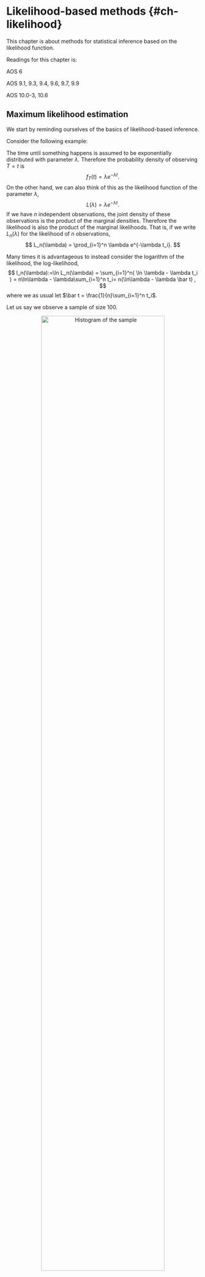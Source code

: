 # Likelihood-based methods {#ch-likelihood}

This chapter is about methods for statistical inference based on the likelihood function.

Readings for this chapter is:

AOS 6

AOS 9.1, 9.3, 9.4, 9.6, 9.7, 9.9

AOS 10.0-3, 10.6


## Maximum likelihood estimation

We start by reminding ourselves of the basics of likelihood-based inference.

Consider the following example:

The time until something happens is assumed to be exponentially distributed with parameter $\lambda$. Therefore the probability density of observing $T=t$ is
$$
f_T(t) = \lambda e^{-\lambda t}.
$$
On the other hand, we can also think of this as the likelihood function of the parameter $\lambda$,
$$
L(\lambda) = \lambda e^{-\lambda t}.
$$
If we have $n$ independent observations, the joint density of these observations is the product of the marginal densities. Therefore the likelihood is also the product of the marginal likelihoods. That is, if we write $L_n(\lambda)$ for the likelihood of $n$ observations,
$$
L_n(\lambda) = \prod_{i=1}^n \lambda e^{-\lambda t_i}.
$$

Many times it is advantageous to instead consider the logarithm of the likelihood, the log-likelihood,
$$
l_n(\lambda):=\ln L_n(\lambda) = \sum_{i=1}^n( \ln \lambda - \lambda t_i  ) = n\ln\lambda - \lambda\sum_{i=1}^n t_i= n(\ln\lambda - \lambda \bar t) ,
$$
where we as usual let $\bar t = \frac{1}{n}\sum_{i=1}^n t_i$.

Let us say we observe a sample of size 100.
<div class="figure" style="text-align: center">
<img src="01-likelihood_files/figure-html/exp-boxplot-1.png" alt="Histogram of the sample" width="80%" />
<p class="caption">(\#fig:exp-boxplot)Histogram of the sample</p>
</div>

We define a function in R that calculates the log-likelihood of a singe observation

```r
logL <- function(t,lambda){
  log(lambda) - lambda * t
}
```
Since the sample will not change, let us create the log-likelihood function of this particular sample:

```r
logLn <- Vectorize(function(lambda){sum(logL(t, lambda))},
                   "lambda")
```

Then we may calculate the log-likelihood of, for example, $\lambda = 0.1$,

```r
logLn(0.1)
```

```
## [1] -316.1482
```
<p>In fact, let us plot the log-likelihood for a range of $\lambda$-values.</p>
<div class="figure" style="text-align: center">
<img src="01-likelihood_files/figure-html/log-likelihood-1.png" alt="Log likelihood of the sample" width="80%" />
<p class="caption">(\#fig:log-likelihood)Log likelihood of the sample</p>
</div>

<p>We can find the maximum likelihood estimate as the $\lambda$ that maximizes the likelihood (or log likelihood). That is:</p>
\BeginKnitrBlock{note}<div class="note">$$
\hat\lambda = \operatorname*{argmax}_\lambda L_n(\lambda) = \operatorname*{argmax}_\lambda l_n(\lambda).
$$</div>\EndKnitrBlock{note}
Since the likelihood is simple, we can find $\hat \lambda$ directly:
$$
\partial_\lambda l_n(\lambda)\Big|_{\lambda = \hat\lambda} = n\left(\frac{1}{\hat \lambda} - \bar t\right) = 0.
$$
With solution $\hat\lambda =1/ \bar t$. For this sample:

```r
lambdaHat <- 1/mean(t)
lambdaHat
```

```
## [1] 0.1164284
```
We may also find the estimate using numerical optimization.

```r
optimResult = optimize(logLn,c(0,10),maximum = TRUE)
optimResult$maximum
```

```
## [1] 0.1164486
```

## Hypothesis testing
In the previous section we saw how to estimate unknown parameters using maximum likelihood. While this is all well and good, we would like to also be able to test hypotheses regarding parameters. Consider Figure \@ref(fig:hypTestIllustration). 
<div class="figure" style="text-align: center">
<img src="01-likelihood_files/figure-html/hypTestIllustration-1.png" alt="Log likelihood of the sample" width="80%" />
<p class="caption">(\#fig:hypTestIllustration)Log likelihood of the sample</p>
</div>
There we have an estimate of $\theta$ which is $\hat\theta = 0.9$. We would like to test $H_0: \theta=\theta_0 = 1$ against $\theta \neq \theta_0$.

This should be based on how far away, in some sense, the maximum likelihood estimate is from $\theta_0$. Looking at the figure, we can see three different ways of measuring how close $\hat\theta$ and $\theta_0$ are from each other. One way would be to measure the vertical distance between the log-likelihood function in $\hat\theta$ and $\theta_0$. I.e.\ we would calculate:
$$
l(\hat\theta) - l(\theta_0).
$$
This is know as the likelihood ratio test.

Another option is to calculate the horizontal distance between $\hat\theta$ and $\theta_0$. I.e. to calculate the distance
$$
|\hat\theta - \theta_0|.
$$
This is know has the Wald test.

Lastly we know that $\partial_\theta l(\theta)|_{\theta=\hat\theta} = 0$. So we could calculate
$$
|\partial_\theta l(\theta)|_{\theta=\theta_0}|,
$$
and see how close it is to 0. This is known as the Score test. In the following sections we examine each test in detail.

## Likelihood ratio test

We are interested in testing the following hypotheses
$$
H_0:\theta \in \Theta_0\text{ vs. } H_1:\theta \in \Theta_0^\complement.
$$
<p>Here $\Theta_0$ is some set of parameter values. It could for example be that $\Theta_0 = (-\infty,\theta_0)$ or simply $\Theta_0 = \theta_0$.</p>
\BeginKnitrBlock{note}<div class="note">We define the likelihood ratio as
$$
\lambda_{\text{LR}} := 2(l(\hat\theta) - l(\hat\theta_0)),
$$</div>\EndKnitrBlock{note}
where
$$
l(\hat\theta_0) = \sup_{\theta\in\Theta_0}l(\theta)
$$
and
$$
l(\hat\theta) = \sup_{\theta\in\Theta}l(\theta).
$$
Since $l(\hat\theta)\geq l(\hat\theta_0)$, we have that $\lambda_{\text{LR}} \geq 0$ and data agrees well with $H_0$ if $\lambda_{\text{LR}}$ is small. Therefore the rejection region will be of the form $\lambda_{\text{LR}} > k$, where $k$ is determined to get the correct size of the test. We can not say more in general, the continuation depends on the particular problem and tends to become complicated for anything but simple models.

As before let us say that we have an iid sample from an exponential distribution and wish to test $H_0:~\lambda = \lambda_0$ against $H_1:~\lambda \neq \lambda_0$, with $\lambda_0=0.1$.
	
We have already seen that
$$
l(\lambda) = n(\ln \lambda - \lambda \bar t)
$$
<p>and that $\hat\lambda = 1/\bar t$. Therefore</p>
$$
l(\lambda) = n \left( \ln\lambda - \frac{\lambda}{\hat\lambda} \right).
$$
<p>Now, we can write $l(\hat\lambda) = n\left(\ln\hat\lambda - 1\right)$. The likelihood ratio is then:</p>
$$
\lambda_{\text{LR}} = 2(l(\hat\lambda) - l(\lambda_0)) = 2n\left( \ln\hat\lambda - 1 - \ln \lambda_0 + \frac{\lambda_0}{\hat\lambda}  \right) = 2n\left(\ln \frac{\hat\lambda}{\lambda_0} + \frac{\lambda_0-\hat\lambda}{\hat\lambda}\right).
$$
<p>Recall that we should reject $H_0$ if $\lambda_{\text{LR}}>k$, and that $k$ is set to get the correct size. But to do this we need to know the distribution of $\lambda_{\text{LR}}$ and looking at the formula above, this seems difficult. Instead we search for something which is equivalent to $\lambda_{\text{LR}}>k$, but with a known distribution. Towards this we plot $\lambda_{LR}(\hat\lambda)$:</p>
<div class="figure" style="text-align: center">
<img src="01-likelihood_files/figure-html/LR-testExp-1.png" alt="Illustration of the likelihood ratio" width="80%" />
<p class="caption">(\#fig:LR-testExp)Illustration of the likelihood ratio</p>
</div>
We see that $\lambda_{LR}$ is decreasing for $\hat\lambda < \lambda_0$ and increasing for $\hat\lambda > \lambda_0$ with minimum at $\hat\lambda = \lambda_0$. Therefore $\lambda_{LR}>k$ is equivalent to $\hat\lambda < k_L$ or $\hat\lambda > k_U$, for some choices of $k_L$ and $k_U$. These should be determined so that the test gets the correct size.

The size of the test is
\begin{align}
&1- P_{\lambda_0} \left(k_L< \hat\lambda < k_U \right) = 1- P_{\lambda_0} \left(k_L< \frac{1}{\bar t} < k_U \right) = 1-  P_{\lambda_0} \left(1/k_U< \bar t < 1/k_L \right)\\
=& 1-  P_{\lambda_0} \left(\tilde k_L< \sum_{i=1}^n T_i< \tilde k_U \right),
\end{align}
with $\tilde k_L := n/k_U$ and similarly for $\tilde k_U$. This probability can be calculated since we know that $\sum_{i=1}^n T_i \sim \Gamma(n,\lambda)$. If we let $\Gamma_{\alpha}(n,\lambda)$ be the $\alpha$-quantile of the gamma distribution, i.e.\ the number such that
$$
\alpha = P\left( \Gamma(n,\lambda )> \Gamma_\alpha(n,\lambda) \right),
$$
we see that the rejection region for a size $\alpha$ test is
$$
\left\{ T_i\mid \sum_{i=1}^n T_i > \Gamma_{\alpha/2}(n,\lambda_0) \text{ or } \sum_{i=1}^n T_i < \Gamma_{1-\alpha/2}(n,\lambda_0)  \right\}.
$$
or equivalently
$$
\left\{ \hat \lambda \mid \hat\lambda < \frac{n}{\Gamma_{\alpha/2}(n,\lambda_0)} \text{ or } \hat\lambda > \frac{n}{\Gamma_{1-\alpha/2}(n,\lambda_0)}  \right\}.
$$

Let us implement this:

```r
alpha <- 0.05
lambda0 <- 0.1
n <- 100

upperCriticalValue <- n / qgamma(alpha/2, shape = n, rate = lambda0)
lowerCriticalValue <- n / qgamma(1-alpha/2, shape = n, rate = lambda0)
upperCriticalValue
```

```
## [1] 0.1229045
```

```r
lowerCriticalValue
```

```
## [1] 0.08296762
```
In this case we had $\hat\lambda =$ 0.1164 and so we would not reject $\lambda \neq 0.1$.

Another option is to calculate the p-value. Recall that the p-value is the smallest level for which $H_0$ is rejected. That is, it is the $\alpha$ that solves $\Gamma_{1-\alpha/2}(n,\lambda_0) = n/\hat\lambda$. But, by definition
$$
\alpha = 2 P \left( \Gamma(n,\lambda_0) < \Gamma_{1-\alpha/2}) \right)
$$
and therefore the p-value is
$$
2P\left( \Gamma(n,\lambda_0) < \frac{n}{\hat\lambda} \right).
$$

```r
2* pgamma(n/lambdaHat, shape = n, rate = lambda0)  
```

```
## [1] 0.1471398
```
Again we see that we would not reject $H_0$ on the 5\%-level.

## Mathematical aside: Taylor expansion

We would like to approximate a function $f(x)$ by a polynomial $p(x)$ of degree $n$, around a point $x_0$. That is, if $x\approx x_0$ we would like $f(x)\approx p(x)$. How should we choose $p(x)$?

Let us write
$$
p(x) = c_0 + c_1(x-x_0) + c_2(x-x_0)^2 + \cdots + c_n(x-x_0)^n.
$$
To ensure that $f(x)\approx p(x)$ close to $x_0$, we first require that 
$$
f(x_0)=p(x_0)=c_0,
$$
so that we have found the first parameter. To make the approximation better, we further require that the first derivatives are the same at $x_0$,
$$
f'(x_0) = p'(x_0) = c_1 + 2c_2(x-x_0) + 3c_3(x-x_0)^2+\cdots + nc_n(x-x_0)^{n-1}|_{x=x_0} = c_1.
$$
Continuing, we want
$$
f''(x_0) = p''(x_0) = 2c_2 + 2\cdot 3c_3(x-x_0) + 3\cdot 4c_4(x-x_0)^2 + \cdot (n-1)nc_n(x-x_0)^{n-2}|_{x=x_0} = 2c_2,
$$
so that $c_2 = f''(x_0)/2$. For the $k$th derivative,
$$
f^{(k)}(x_0) = p^{(k)}(x_0) = 2\cdot 3\cdots kc_k = k!c_k,
$$
so that $c_k = f^{(k)}(x_0)/k!$.

To summarize, the order $n$ polynomial approximation of $f(x)$ close to $x_0$ is
$$
f(x) \approx f(x_0) + f'(x_0)(x-x_0) + \frac{f''(x_0)}{2!}(x-x_0)^2 + \cdots \frac{f^{(n)}(x_0)}{n!}(x-x_0)^n.
$$
This is known as a Taylor series.

In fact, we can do even better by giving a formula for the error. Taylor's theorem says that
\BeginKnitrBlock{note}<div class="note">$$
f(x) = f(x_0) + f'(x_0)(x-x_0)  + \cdots \frac{f^{(n)}(x_0)}{n!}(x-x_0)^n + \frac{f^{(n+1)}(\xi)}{(n+1)!}(x-x_0)^{n+1},
$$
where $\xi$ is some number between $x$ and $x_0$.</div>\EndKnitrBlock{note}
As an example, let us consider the approximation of $\ln x$ around 1. We begin by calculating the derivatives,

\begin{align}
\ln 1 &= 0 ,\\
\partial_x\ln x|_{x=1} &= \frac{1}{x}|_{x=1} = 1 \\
\partial_x^2 \ln x|_{x=1} &= -\frac{1}{x^2}|_{x=1} = -1,\\
\partial_x^3 \ln x|_{x=1} &= \frac{2}{x^3}|_{x=1} = 2.
\end{align}

Therefore the 3rd order polynomial approximation of $\ln x$ is
$$
\ln x \approx (x-1) - \frac{1}{2}(x-1)^2 + \frac{1}{3}(x-1)^3.
$$

<div class="figure" style="text-align: center">
<img src="01-likelihood_files/figure-html/taylor-series-1.png" alt="Taylor series approximation of ln x" width="80%" />
<p class="caption">(\#fig:taylor-series)Taylor series approximation of ln x</p>
</div>

## Asymptotic distribution of the MLE
Here we examine the asymptotic properties of maximum likelihood estimators. To start, we imagine that we observe a random variable $X$, from a parameterized distribution with density $p_\theta$. Our discussion will also be valid if we have a discrete random variable with a probability function $p_\theta$. Then we have a log-likelihood $l_x(\theta):=\ln p_\theta(x)$. Here we will calculate the expected value and variance of the random variable $l_X'(\theta):=\partial_\theta \ln p_\theta(X)$.

First note that since
$$
\int p_\theta(x)\mathrm{d} x = 1,
$$
therefore
$$
0 = \partial_\theta \int p_\theta(x)\mathrm{d} x = \int \partial_\theta p_\theta(x)\mathrm{d} x = \int \partial_\theta (\ln p_\theta(x))p_\theta(x)\mathrm{d} x =  \int l'_x(\theta) p_\theta(x)\mathrm{d} x = E[l_X'(\theta)].
$$
This means,
\BeginKnitrBlock{note}<div class="note">$$
 E[l_X'(\theta)] =0.
$$</div>\EndKnitrBlock{note}

To find the variance, we instead consider,
\begin{align*}
0 &= \partial^2_\theta \int p_\theta(x)\mathrm{d} x =  \int \partial_\theta(l'_x(\theta) p_\theta(x))\mathrm{d} x =\int (l''_x(\theta) p_\theta(x) + (l'_x(\theta) )^2p_\theta(x))\mathrm{d} x \\
&=  E[l''_X(\theta)] + E[(l'_X(\theta))^2].
\end{align*}

Therefore,
\BeginKnitrBlock{note}<div class="note">$$
\operatorname{Var}(l'_X(\theta)) = E[(l'_X(\theta))^2] = -E[l''_X(\theta)] := I(\theta).
$$</div>\EndKnitrBlock{note}
Here, $I(\theta)$ is called the Fisher information. This calculation was for a sample $X$ of size 1. If we have an independent sample of size $n$, we define the log-likelihood as
$$
l_n(\theta) = \sum_{i=1}^n l_{X_i}(\theta).
$$
Then we can also calculate
\begin{align*}
E[l'_n(\theta)] &= E[\partial_\theta \sum_{i=1}^n l_{X_i}(\theta)] =\sum_{i=1}^n  E[\partial_\theta l_{X_i}(\theta)] = 0,\\
Var(l'_n(\theta)) &= Var(\partial_\theta \sum_{i=1}^n l_{X_i}(\theta)) =  \sum_{i=1}^n Var(l_{X_i}'(\theta)) = n I(\theta) =:I_n(\theta).
\end{align*}

<p>Since $l'_n(\theta)$ is a sum of random variables $l_{X_i}'(\theta)$, and we now know the expected value and variance, we can apply the law of large numbers and central limit theorem to get the following asymptotics:</p>
\BeginKnitrBlock{note}<div class="note">\begin{align*}
\frac{1}{n}l'_n(\theta) &\overset{p}{\rightarrow} 0,\quad \text{as }n\to\infty, \\
\frac{1}{\sqrt{n}}l'_n(\theta) &\overset{d}{\rightarrow} \mathsf{N}(0,I(\theta)),\quad \text{as }n\to\infty,\\
-\frac{1}{n}l''_n(\theta) &\overset{p}{\rightarrow} I(\theta)\text{ as } n\to\infty.
\end{align*}</div>\EndKnitrBlock{note}
<p>Now we are ready to find the asymptotic distribution of $\hat\theta_n$. We make a first-order Taylor expansion of $l_n'(\hat\theta_n)$ around $\theta$,</p>
$$
l'_n(\hat\theta_n) \approx l'_n(\theta) + (\hat\theta_n-\theta)l''_n(\theta).
$$
<p>Then use that $l'_n(\hat\theta_n)=0$ and rewrite as</p>
$$
\sqrt{n} (\hat\theta_n-\theta) \approx -\frac{l'_n(\theta)/\sqrt{n}}{l''_n(\theta)/n}.
$$
Now, using the above asymptotics we arrive at:
\BeginKnitrBlock{note}<div class="note">$$
\sqrt{n} (\hat\theta_n-\theta) \overset{d}{\rightarrow} \frac{\mathsf N(0,I(\theta))}{I(\theta)} \overset{d}{=} \mathsf N(0,I^{-1}(\theta)).
$$</div>\EndKnitrBlock{note}
<p>In particular, this implies that $\hat\theta_n - \theta \overset{p}{\rightarrow} 0$, or in other words that $\hat\theta_n$ is a consistent estimator of $\theta$.
One problem with the above is however that $I(\theta)$ is often difficult to calculate. However $-l''_n(\theta)/n=:\hat I(\theta)$ is a consistent estimator of $I(\theta)$. Then we may also write:</p>
$$
\sqrt{n \hat I(\theta)}(\hat\theta_n - \theta) \overset{d}{\rightarrow} \mathsf N(0,1).
$$
<p>A further problem is that $\theta$ is in general unknown. But since $\hat\theta_n$ is consistent, we may simply replace $\theta$ by $\hat\theta_n$,</p>
\BeginKnitrBlock{note}<div class="note">$$
\sqrt{n \hat I(\hat\theta_n)}(\hat\theta_n - \theta) \overset{d}{\rightarrow} \mathsf N(0,1).
$$</div>\EndKnitrBlock{note}
This is an amazing result. Without knowing in detail how $\hat\theta$ is determined from the sample; perhaps from some numerical optimization, we can say what the large-sample distribution is. We can rewrite this as an approximation:
$$
\hat \theta_n \approx \mathsf N\left(\theta, \frac{1}{n \hat I(\hat\theta_n)}\right).
$$
Now let us apply this to the example of the exponential distribution. We had that $\hat\lambda_n = 1/\bar t$. Further
$$
l''(\lambda) = -\frac{1}{\lambda^2}.
$$
Thus, the Fisher information is simply
$$
I(\lambda) = -E[l''_T(\lambda)] = \frac{1}{\lambda^2}.
$$
The asymptotic distribution of $\hat \lambda_n$ is therefore:
$$
\hat\lambda_n \approx \mathsf N\left(\lambda, \frac{\hat\lambda_n^2}{n} \right).
$$

## The delta method

In this section we discuss how to find the asymptotic distribution of a function of the estimate. Let us assume that we already know that
$$
\sqrt{n} (\hat\theta_n - \theta) \overset{d}{\rightarrow} N(0,\sigma^2).
$$
<p>This might be because $\hat\theta_n$ is the MLE and we have used the results from the previous section or we have applied some central limit theorem. We have a function $f$ and we would like to know the asymptotic distribution of $f(\hat\theta_n)$. Let us again write a Taylor expansion</p>
$$
f(\hat\theta_n) \approx f(\theta) + f'(\theta)(\hat\theta_n - \theta).
$$
<p>Rearranging and multiplying by $\sqrt n$ gives,</p>
\BeginKnitrBlock{note}<div class="note">$$
\sqrt{n}(f(\hat\theta_n) - f(\theta)) \approx f'(\theta)\sqrt{n}(\hat\theta_n - \theta) \overset{d}{\rightarrow} N(0,\sigma^2f'(\theta)^2) .
$$</div>\EndKnitrBlock{note}
<p>This result is called the first order Delta method. For this to make sense we need that $f'(\theta)\neq 0$. If this is not the case we can instead do a second order Taylor expansion</p>
$$
f(\hat\theta_n) \approx f(\theta) + f'(\theta)(\hat\theta_n - \theta) + \frac{f''(\theta)}{2}(\hat\theta_n - \theta)^2 = f(\theta) + \frac{f''(\theta)}{2}(\hat\theta_n - \theta)^2.
$$
Rearranging gives,
$$
n(f(\hat\theta_n)  - f(\theta)) \approx \frac{f''(\theta)}{2}(\sqrt{n}(\hat\theta_n-\theta))^2.
$$
<p>We assumed that $\sqrt{n} (\hat\theta_n - \theta) \overset{d}{\rightarrow} N(0,\sigma^2)$. The continuous mapping theorem (not covered here) states that if $f$ is a continuous function and if $X_n \overset{d}{\rightarrow} X$, then $f(X_N) \overset{d}{\rightarrow} f(X)$. Therefore, if we let $Z\sim N(0,1),$ we can write our assumption as $\sqrt{n} (\hat\theta_n - \theta) \overset{d}{\rightarrow} \sigma Z$ and thus, recalling that the square of a standard normal random variable has a $\chi^2_1$-distribution,</p>
$$
(\sqrt{n}(\hat\theta_n-\theta))^2 \overset{d}{\rightarrow} \sigma^2Z^2 \overset{d}{=} \sigma^2 \chi^2_1.
$$
With that we get the second order Delta method:
\BeginKnitrBlock{note}<div class="note">$$
n(f(\hat\theta_n)  - f(\theta)) \approx \frac{f''(\theta)}{2}\sigma^2\chi_1^2.
$$</div>\EndKnitrBlock{note}
Now let us apply the delta method to the exponential distribution. We would like to estimate the probability that the time until the next event is larger than 10. That is the probability
$$
p = P(T>10) = e^{-10\lambda}.
$$
The MLE follows from the invariance principle of maximum likelihood, i.e.\ $\hat p = e^{-10\hat\lambda}$. The distribution of $\hat p$ can be found by the delta method if we let $p=f(\lambda) = e^{-10\lambda}$. Then $f'(\lambda) = -10e^{-10\lambda} = -10p$. In this case $f'(\lambda)\neq 0$, so we may apply the first order delta method. Recall from the previous section that
$$
\sqrt n\left( \hat\lambda_n - \lambda \right) \approx \mathsf N(0, \lambda^2),
$$
that is, the $\sigma^2$ appearing in the delta method is $\lambda^2$. Now, applying the delta method gives
$$
\sqrt n(\hat p_n- p) \approx \mathsf N(0,100p^2\lambda^2).
$$
As usual, we may replace unknown parameters with a consistent estimate, i.e.\ $p$ with $\hat p$ and $\lambda$ with $\hat\lambda$. Therefore,
$$
\sqrt n(\hat p_n- p) \approx \mathsf N(0,100\hat p^2\hat\lambda^2) = \mathsf N(0,0.132),
$$
or
$$
\hat p_n \approx \mathsf N(p,0.132/n).
$$


## Wilks' test

In the previous sections we found the asymptotic distribution of $\hat\theta_n$. Here we seek the asymptotic distribution of the likelihood ratio $-2(l_n(\theta_0) - l_n(\hat\theta_n)))$. The reason is that, as we have seen, finding the exact distribution is difficult. If we have the approximate, asymptotic, distribution, we can use that to do for example hypothesis testing. For ease of notation we suppress the $n$ and write $l$ and $\hat\theta$.

We will use the following asymptotically valid approximations, that we have seen before:
\begin{align*}
l'(\hat\theta) &= 0,\\
-\frac{1}{n}l''(\hat\theta) &\approx -\frac{1}{n}l''(\theta) \approx I(\theta),\\
\sqrt{n}(\hat\theta - \theta) &\approx I^{-1/2}(\theta )Z,
\end{align*}
with $Z\sim \mathsf N(0,1)$. 

<p>Just as in the delta method, we now do a Taylor expansion of $l(\theta)$ around $\hat\theta$:</p>
\begin{align}
l(\theta) \approx& l(\hat \theta) + l'(\hat\theta)(\theta-\hat\theta) + \frac{l''(\hat\theta)}{2}(\theta-\hat\theta) ^2\\
=& l(\hat\theta) + \frac{l''(\hat\theta)}{2}(\theta-\hat\theta) ^2 = l(\hat \theta) +\frac{1}{2} \frac{1}{n}l''(\hat\theta)n(\theta-\hat\theta) ^2\\
\approx & l(\hat\theta) -\frac{1}{2} I(\theta)I^{-1}(\theta)Z^2 = l(\hat\theta) - \frac{1}{2}\chi_1^2.
\end{align}
In other words, for a large sample,
\BeginKnitrBlock{note}<div class="note">$$
\lambda_{LR} = 2( l_n(\hat\theta)-l_n(\theta_0))\approx \chi_1^2.
$$</div>\EndKnitrBlock{note}
Which is Wilks' theorem.

Let us again apply this to the exponential distribution. Of course, we have already found the exact likelihood ratio test, so we would in reality not use an asymptotic test in this case. Nonetheless, we can calculate it as:

```r
lrStatistic <- 2*(logLn(optimResult$maximum) - logLn(0.1))
lrStatistic
```

```
## [1] 2.20065
```
Recall that we reject $H_0$ if $\lambda_{LR}$ is large. Therefore the p-value is

```r
1 - pchisq(lrStatistic, 1)
```

```
## [1] 0.1379525
```

## Wald's test

<p>Another way to measure if $\hat\theta$ agrees with the null hypothesis is to calculate $\hat\theta - \theta_0$. If this is large, in absolute value, the test should reject the null hypothesis. We have already seen that, under the assumption of $H_0$</p>
\BeginKnitrBlock{note}<div class="note">$$
\frac{\hat\theta- \theta_0}{\textrm{Sd}(\hat\theta)} \overset{d}{\approx} \mathsf{N}(0,1),
$$</div>\EndKnitrBlock{note}
where the standard deviation can be calculated as
$$
Sd(\hat\theta) = (n\hat I(\hat\theta))^{-1/2}.
$$
Therefore the test can be done by comparing the left hand-side with the appropriate quantile of the Normal distribution. Note that this implies also that
$$
\frac{(\hat \theta - \theta_0)^2}{Var(\hat\theta)} \approx \chi^2_1,
$$
which is similar to Wilks' test.

Let us apply this again to the exponential distribution. We have already seen that $I(\lambda) = 1/\lambda^2$ and so the standard deviation is:
$$
Sd(\hat \lambda) = \frac{\hat\lambda}{\sqrt n}.
$$
Since we have a two-sided test, the test statistic is:
$$
\frac{\left| \hat\lambda - \lambda_0  \right|}{\hat\lambda / \sqrt n }.
$$

```r
waldStatistics <- abs(lambdaHat - lambda0)/(lambdaHat/sqrt(n))
waldStatistics
```

```
## [1] 1.41103
```
This is now compared to $z_{\alpha/2}=$ 1.96 if $\alpha = 0.05$ and so we do not reject $H_0$. The p-value is:

```r
2*(1-pnorm(waldStatistics))
```

```
## [1] 0.1582359
```

Here we found the standard deviation of $\hat \lambda$ by knowing the asymptotic distribution of the MLE. It is also possible to calculate this directly from the delta method. That is, we know that
\begin{align}
E\left[ T\right] &= \frac{1}{\lambda},\\
Var\left( T \right) &= \frac{1}{\lambda^2}.
\end{align}
So by the central limit theorem ($\bar t$ is a sum of random variables):
$$
\sqrt n (\bar t - 1/\lambda) \overset{d}{\rightarrow} N(0,1/\lambda^2).
$$
If $f(x)=1/x$, then $\hat\lambda = f(\bar t) = 1/\bar t$ and applying the delta method gives,
$$
\sqrt n (\hat\lambda - \lambda) \overset{d}{\rightarrow} N(0,f'(\bar t)^2/\lambda^2) = N(0,f'(1/\lambda)^2/\lambda^2) = N(0,\lambda^2).
$$
This agrees with what we obtained previously.


## Score test

In this section we discuss the score test, sometimes called the Rao test or the Lagrange multiplier (LM) test.

If $\hat\theta$ is close to $\theta_0$ then we should have that $l'(\theta_0)\approx 0$. The score test is therefore that we reject $H_0$ if $\left| l'(\theta_0)\right|>k$, for some $k$ chosen depending on the size of the test.

We can use the asymptotics we already calculated, that is
\BeginKnitrBlock{note}<div class="note">$$
\frac{l_n'(\theta_0)}{\sqrt{I_n(\theta_0)}} \approx \mathsf N(0,1). 
$$</div>\EndKnitrBlock{note}

So the score test of size $\alpha$ is to reject $H_0$ if
$$
\frac{\left|l_n'(\theta_0)\right|}{\sqrt{I_n(\theta_0)}}>z_{\alpha/2}.
$$

Note that this test statistic does not require us to calculate the MLE $\hat\theta$. By squaring the test statistic we get, as in the previous section, a test statistic that is $\chi^2_1$-distributed, similar to Wilks' test.

We apply this to the exponential distribution. We have already calculated everything we need so it is just a matter of putting it together:

```r
lp <- n*( 1/lambda0 - mean(t) )
fisherInfo <- n/lambda0^2
scoreStatistic <- lp / sqrt(fisherInfo)
scoreStatistic
```

```
## [1] 1.41103
```
With p-value:

```r
2*(1-pnorm(scoreStatistic))
```

```
## [1] 0.1582359
```
In this particular case the score test and the Wald test are exactly the same. This is not true in general.

## Confidence intervals

We have derived a number of different tests. In principle all of them can be turned into confidence intervals since there is a correspondence between hypothesis tests and confidence intervals. Let us first examine how we can use the Wald test to construct confidence intervals.

The Wald test is based on that for large $n$:
$$
\frac{\hat\theta- \theta}{\textrm{Sd}(\hat\theta)} \overset{d}{\approx} \mathsf{N}(0,1),
$$
Therefore we can write
$$
1-\alpha = P\left( -z_{\alpha/2} < \frac{\hat\theta- \theta}{\textrm{Sd}(\hat\theta)} 
\leq z_{\alpha/2}  \right) = P\left( \hat\theta -\textrm{Sd}(\hat\theta) z_{\alpha/2}\leq \theta \leq \hat\theta +  \textrm{Sd}(\hat\theta) z_{\alpha/2}\right).
$$
Which means that $\left[\hat\theta -\textrm{Sd}(\hat\theta) z_{\alpha/2}, \hat\theta +\textrm{Sd}(\hat\theta) z_{\alpha/2}\right]$ is a $1-\alpha$ confidence interval for $\theta$.

Let us derive the same CI in a slightly different way. In the Wald test we would accept $H_0: \theta=\theta_0$ if $\left| \hat\theta - \theta_0 \right|/Sd(\hat\theta)<z_{\alpha/2}$. Solving this for $\theta_0$ gives
$$
 \hat\theta -\textrm{Sd}(\hat\theta) z_{\alpha/2}\leq \theta_0 \leq \hat\theta +  \textrm{Sd}(\hat\theta) z_{\alpha/2}.
$$
If we replace $\theta_0$ with $\theta$ we obtain the CI above. Therefore we may think of the CI as being the set of $\theta_0$ that we would accept in a hypothesis test.

<p>The same principle can be applied to convert any hypothesis test to a corresponding CI. For example the score test accepts $H_0$ if</p>
$$
 \frac{\left| l'_n(\theta)\right |}{\sqrt{I_n(\theta)}}< z_{\alpha/2},
$$
<p>and so solving this for $\theta$ gives a CI. However, in most cases it is not possible to obtain a closed form solution and we have solve it numerically. Let us as an example do it for the exponential distribution:</p>
\begin{align}
l'_n(\lambda) &= n\left( \frac{1}{\lambda} - \frac{1}{\hat\lambda} \right),\\
I_n(\lambda) &= - l''_n(\lambda) = \frac{n}{\lambda^2}.
\end{align} 
<p>We plot the score statistic as a function of $\lambda$:</p>
<div class="figure" style="text-align: center">
<img src="01-likelihood_files/figure-html/CI-plot-1.png" alt="Score statistic and confidence intervall" width="80%" />
<p class="caption">(\#fig:CI-plot)Score statistic and confidence intervall</p>
</div>
To find the CI we need to solve
$$
\frac{\left| l'_n(\lambda)\right |}{\sqrt{I_n(\lambda)}} = z_{\alpha/2},
$$
in terms of $\lambda$. Looking at the figure, this has two solutions, one for $\lambda > \hat\lambda$ and one for $\lambda < \hat\lambda$. These will be the left and right endpoints of the CI.

```r
alpha = 0.05
scoreStatistic <- function(lambda){ 
  abs( n*(1/lambda - 1/lambdaHat) ) / sqrt( n/lambda^2 )
}

f <- function(lambda){
  scoreStatistic(lambda) - qnorm(1-alpha/2)
}

rootResults <- uniroot(f, interval = c(lambdaHat-0.05,lambdaHat))
leftCILimit <- rootResults$root

rootResults <- uniroot(f, interval = c(lambdaHat+0.05,lambdaHat))
rightCILimit <- rootResults$root

leftCILimit
```

```
## [1] 0.09360885
```

```r
rightCILimit
```

```
## [1] 0.1392479
```

We can compare this to the Wald based CI:

```r
alpha = 0.05
z = qnorm(1-alpha/2)

leftCILimit <- lambdaHat - qnorm(1-alpha/2)*lambdaHat/sqrt(n)
rightCILimit <- lambdaHat + qnorm(1-alpha/2)*lambdaHat/sqrt(n)

leftCILimit
```

```
## [1] 0.09360885
```

```r
rightCILimit
```

```
## [1] 0.1392479
```

Again, in this particular example, the two intervals are the same.

## An application I
Here we present an application of what we have learned in this chapter.


Consider the binary regression model, where we observe random variables $Y_i$ that take on the values 0 or 1. The distribution of $Y_i$ depends on the value of a covariate $X_i$,
$$
P(Y_i=1\mid X_i=x_i) = s(\beta x_i),
$$
where $\beta$ is a parameter and
$$
s(x) = \frac{e^{x}}{1+e^{x}}
$$
is the logistic function. We have a sample of size $n=$ 1000 and we would like to do inference on $\beta$.

First we plot our data.
<div class="figure" style="text-align: center">
<img src="01-likelihood_files/figure-html/binRegrDataPlot-1.png" alt="Observed sample" width="80%" />
<p class="caption">(\#fig:binRegrDataPlot)Observed sample</p>
</div>
We will estimate $\beta$ by maximum likelihood, so we begin by writing the likelihood of observation $i$,
$$
L_i(\beta) = s(\beta x_i)^{y_i}\left( 1-s(\beta x_i)\right)^{(1-y_i)} .
$$
So that the log-likelihood of the $i$th observation is
$$
l_i(\beta) = y_i\ln s(\beta x_i) + (1-y_i)\ln ( 1-s(\beta x_i)).
$$
Since we assume that our observations are iid, the total log-likelihood is then
$$
l(\beta) = \sum_{i=1}^n l_i(\beta).
$$
Let us implement what we have so far.

```r
s <- function(x) {
  exp(x) / (exp(x) + 1)
}

logL <- function(beta, x, y) {
  s <- s(x * beta)
  sum(y * log(s) + (1 - y) * log(1 - s))
}

logLOurSample <- Vectorize(
  function(beta) { logL(beta, data.df$x, data.df$y) },
  "beta")
```
To maximize the likelihood there are now two options. Either we ask the computer to solve
$$
\underset{\beta}{\text{argma}x}~ l(\beta),
$$
or we calculate and solve $l'(\beta)=0$. For practice we do both ways here.

```r
optimResult = optimize(logLOurSample, c(0,3), maximum = TRUE)
betahat <- optimResult$maximum
betahat
```

```
## [1] 1.791579
```
For the second way we need
\begin{align}
s'(x) &= \frac{e^x}{\left(1+e^x\right)^2},\\
l'(\beta) &= \frac{x y s'(x \beta )}{s(x \beta )}-\frac{x (1-y) s'(x \beta )}{1-s(x \beta )}.
\end{align}
In R:

```r
sp <- function(x){ exp(x)/(1+exp(x))^2 }

logLp <- function(beta,x,y){
  s <- s(x*beta)
  sp <- sp(x*beta)
  sum( -x*(1-y)*sp/(1-s)+x*y*sp/s )
}

logLpOurSample <- Vectorize(function(beta){ logLp(beta, data.df$x, data.df$y) },
                            "beta")

rootResults <- uniroot(logLpOurSample, interval = c(0,3))
rootResults$root
```

```
## [1] 1.791589
```
Both methods giving the same result.

To confirm that we indeed found the MLE we plot the log-likelihood.
<div class="figure" style="text-align: center">
<img src="01-likelihood_files/figure-html/BinReglog-likelihood-1.png" alt="Log likelihood of the sample" width="80%" />
<p class="caption">(\#fig:BinReglog-likelihood)Log likelihood of the sample</p>
</div>

<div class="figure" style="text-align: center">
<img src="01-likelihood_files/figure-html/binRegrDataPlotWithFit-1.png" alt="Observed sample and fitted model" width="80%" />
<p class="caption">(\#fig:binRegrDataPlotWithFit)Observed sample and fitted model</p>
</div>

Now we turn to hypothesis testing. Let us say we want to test $H_0: \beta = 2$ against $H_1:\beta \neq 2$. First we do the asymptotic likelihood ratio test. So we need to calculate $\lambda_{\text{LR}}$:

```r
lr <- function(beta0){
  2*(logLOurSample(betahat) - logLOurSample(beta0))
}
lr(2.0)
```

```
## [1] 2.97212
```
If $H_0$ is true, this is an observation of a $\chi_1^2$-distributed random variable. Therefore the p-value is

```r
1 - pchisq(lr(2.0), 1)
```

```
## [1] 0.0847108
```

Next we do a Wald's test. For this we need an estimate of the standard deviation of the MLE. Perhaps the easiest way is to calculate the Fisher information, that is $-l''(\beta)$. Here there are again two options, we can do it numerically or exactly. First we calculate it numerically:

```r
observedFisherInfo <- function(beta){
  drop(-pracma::hessian(logLOurSample,beta))
}
observedFisherInfo(betahat)
```

```
## [1] 72.6459
```
Calculating the second derivative exactly involves more work but is preferable whenever possible. We get,
$$
l''(\beta)=(1-y) \left(-\frac{x^2 \sigma '(x \beta )^2}{(1-\sigma (x \beta )^2}-\frac{x^2 \sigma ''(x \beta )}{1-\sigma (x \beta )}\right)+y \left(-\frac{x^2 \sigma '(x \beta )^2}{\sigma (x \beta )^2}+\frac{x^2 \sigma ''(x \beta )}{\sigma (x \beta )}\right)
$$
Implemented in R:

```r
spp <- function(x){ -exp(x)*(exp(x)-1)/(exp(x)+1)^3 }
logLpp <- function(beta,x,y){
  s <- s(x*beta)
  sp <- sp(x*beta)
  spp <- spp(x*beta)

  sum( (1-y)*(-x^2*sp^2/(1-s)^2 - x^2*spp/(1-s))+y*(-x^2*sp^2/s^2 + x^2*spp/s) )
}
logLppOurSample <- Vectorize( function(beta){ logLpp(beta, data.df$x, data.df$y) },
                            "beta")

observedFisherInfo <- function(beta){
  -logLppOurSample(beta)
}
observedFisherInfo(betahat)
```

```
## [1] 72.64591
```
Recall that Wald's test statistic is standard normal under $H_0$. So we may calculate the p-value:

```r
zWald <- function(beta0){
  abs(betahat- beta0)*sqrt(observedFisherInfo(betahat))
  }
2 * ( 1 - pnorm( zWald(2.0) ) )
```

```
## [1] 0.07566311
```

We might also do a Score test. Here, all we need is $l'$ and $l''$, which we have already calculated. The score statistic is again standard normal under $H_0$.

```r
zScore <- function(beta0){
  abs(pracma::grad(logLOurSample,beta0)/sqrt(observedFisherInfo(beta0)))
}
2 * ( 1 - pnorm(zScore(2.0) ) )
```

```
## [1] 0.0754018
```

Lastly, we might calculate a CI on $\beta$. Using the Wald's statistic, this would be:

```r
alpha <- 0.05
leftCILimit <- betahat - qnorm(1-alpha/2) / sqrt(observedFisherInfo(betahat))
rightCILimit <- betahat + qnorm(1-alpha/2) / sqrt(observedFisherInfo(betahat))

leftCILimit
```

```
## [1] 1.561624
```

```r
rightCILimit
```

```
## [1] 2.021534
```

For a score based CI we first plot the score statistic.
<div class="figure" style="text-align: center">
<img src="01-likelihood_files/figure-html/applicationScoreCI-1.png" alt="Observed sample and fitted model" width="80%" />
<p class="caption">(\#fig:applicationScoreCI)Observed sample and fitted model</p>
</div>
We need to find the points where the score statistic is $z_{\alpha/2}$, which are the limits of the CI.

```r
alpha = 0.05

f <- function(beta){
  zScore(beta) - qnorm(1-alpha/2)
}

rootResults <- uniroot(f, interval = c(betahat-1,betahat))
leftCILimit <- rootResults$root

rootResults <- uniroot(f, interval = c(betahat+1,betahat))
rightCILimit <- rootResults$root

leftCILimit
```

```
## [1] 1.561916
```

```r
rightCILimit
```

```
## [1] 2.021279
```

## Summary

Since there is a lot of new material in this chapter, in this section we summarize what we have learned.

First, recall that the following is equivalent
\begin{align}
X & \sim \mathsf N(\mu,\sigma^2),\\
\frac{X-\mu}{\sigma} & \sim \mathsf N(0,1).
\end{align}
Also recall from the B-course that for a large sample
$$
\bar X \sim \mathsf N(\mu,\sigma^2/n).
$$
The variance is like this because of
$$
Var(\bar X) = Var\left( \frac{1}{n}\sum_{i=1}^n X_i \right) = \frac{1}{n^2}\sum_{i=1}^n Var(X_i) = \frac{\sigma^2}{n}.
$$
If we use the above, we get that
$$
\frac{\bar X-\mu}{\sigma/\sqrt{n}} \sim \mathsf N(0,1).
$$
This we used to construct what we called the large sample test. That is, we should accept $\mu=\mu_0$ as opposed to $\mu\neq \mu_0$ if
$$
\frac{|\bar X-\mu|}{\sigma/\sqrt{n}}<z_{\alpha/2}.
$$

In this chapter we have seen that this is true in more generallity, whenever we have an MLE. That is
$$
\hat\theta \sim \mathsf N(\theta,\sigma^2_{\hat\theta}),
$$
the same as
$$
\frac{\hat\theta - \theta}{\sigma_{\hat\theta}} \sim \mathsf N(0,1).
$$

So we can again use this for hypothesis testing or CI, the only remaining challenge is finding $\sigma_{\hat\theta}$. We have a couple of different tools to do this.

Let us consider an example. We have a sample of size $n$ from $\mathsf{Be}(p)$. We could also say that we have a sample of size 1 from $\mathsf{Bin}(n,p)$, the analysis will be the same. But let us stick with $\mathsf{Be}(p)$. We want to do inference on $p$.

The MLE of $p$ is $\hat p = \bar x$ and we know that
$$
\hat p \sim \mathsf N(p,\sigma^2_{\hat p}).
$$

Here we can find $\sigma^2_{\hat p}$ by direct calculation.
$$
\sigma^2_{\hat p} = Var(\hat p) = Var(\bar X) = \frac{1}{n}Var(X_i) = \frac{p(1-p)}{n}.
$$
Therefore,
$$
\hat p \sim \mathsf N\left(p,\frac{p(1-p)}{n}\right).
$$
If we write this on the form of a test statistic,
$$
\frac{\hat p - p}{\sqrt{\frac{p(1-p)}{n}}}\sim \mathsf N\left(0,1\right).
$$
The problem is that the denominator contains the unkown $p$. Since $\hat p$ is the MLE, it is consistent, and we may therefore also say that,
$$
\hat p \sim \mathsf N\left(p,\frac{\hat p(1-\hat p)}{n}\right).
$$
Or,
$$
\frac{\hat p - p}{\sqrt{\frac{\hat p(1-\hat p)}{n}}}\sim \mathsf N\left(0,1\right),
$$
which can be used for constructing the Wald test.

In this case we were lucky that we could calculate $Var(\hat p)$ directly. Another path is to use the Fisher information. We found that
$$
\hat \theta \sim \mathsf N\left(\theta, \frac{1}{nI(\theta)}\right).
$$
The Fisher information is
$$
I(\theta)  = -E[l''(\theta)].
$$
Note that here $I(\theta)$ is the Fisher information of a sample of size 1, and so also $l(\theta)$ is the log-likelihood of a sample of size 1.

Here,
\begin{align}
L(p) &= p^{x}(1-p)^{1-x},~0\leq p \leq 1,\\
l(p) &= x\ln p + (1-x)\ln (1-p),\\
l'(p) &= \frac{x}{p} - \frac{1-x}{1-p},\\
l''(p) &= -\frac{x}{p^2} -\frac{1-x}{(1-p)^2},\\
I(p) &= -E[l''(p)] = E\left[ \frac{X}{p^2} + \frac{1-X}{(1-p)^2} \right]\\
&= \frac{p}{p^2} + \frac{1-p}{(1-p)^2} = \frac{1}{p(1-p)}.
\end{align}
So that we recover the same variance as above.

Another option is to use a Score test. The score statistic is
$$
\frac{l_n'(\theta_0)}{\sqrt{I_n(\theta_0)}}.
$$
Here $l_n(\theta_0)$ is the log-likelihood of the sample of size $n$. In our case
$$
l_n'(p) = \sum_{i=1}^n l_i'(p) = \sum_{i=1}^n \left( \frac{x_i}{p} - \frac{1-x_i}{1-p} \right) = \frac{n\bar x}{p} - \frac{n-\bar x}{1-p} = \frac{n(\bar x -p)}{p(1-p)} = \frac{n(\hat p -p)}{p(1-p)}.
$$
Also, $I_n(\theta) = nI(\theta)$ is the Fisher information of the sample of size $n$. For us
$$
I_n(p) = \frac{n}{p(1-p)}.
$$
The score statistic is then
$$
\frac{l_n'(p_0)}{\sqrt{I_n(p_0)}} = \frac{n(\hat p -p_0)}{p_0(1-p_0)}\sqrt{\frac{p_0(1-p_0)}{n}} = \frac{\hat p -p_0}{\sqrt{\frac{p_0(1-p_0)}{n}}},
$$
which is distributed as $\mathsf N(0,1)$ if $p=p_0$. This is similar to the Wald statistic. The difference is that $\hat p$ in the denominator is replaced by $p_0$.

The final test is the asymptotic likelihood ratio test. It states that, if $p=p_0$,
$$
2(l_n(\hat p)-l_n(p_0)) \sim \chi^2_1.
$$
This is perhaps the easiest test to perform, since it is only a matter of evaluating the log-likelihood and comparing the the appropriate quantile of $\chi^2_1$.
